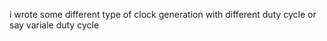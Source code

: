 i wrote some different type of clock generation with different duty cycle or say variale duty cycle
